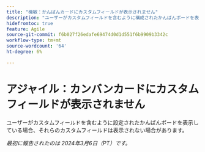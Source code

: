 ```yaml
---
title: "機敏：かんばんカードにカスタムフィールドが表示されません"
description: "ユーザーがカスタムフィールドを含むように構成されたかんばんボードを表示している場合、それらのカスタムフィールドは表示されない可能性があります。"
hidefromtoc: true
feature: Agile
source-git-commit: f6b027f26edafe69474d0d1d551f6b9909b3342c
workflow-type: tm+mt
source-wordcount: '64'
ht-degree: 6%

---
```



# アジャイル：カンバンカードにカスタムフィールドが表示されません

ユーザーがカスタムフィールドを含むように設定されたかんばんボードを表示している場合、それらのカスタムフィールドは表示されない場合があります。

_最初に報告されたのは 2024年3月6日（PT）です。_

